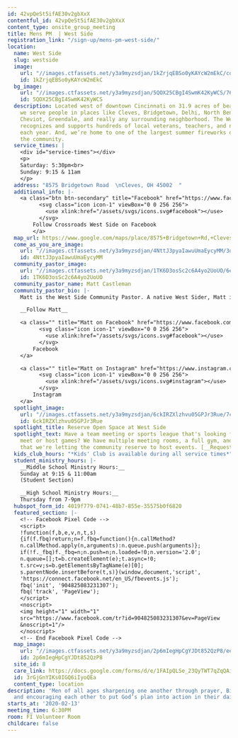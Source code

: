 ```yaml
---
id: 42vpQeSt5ifAE30v2gbXxX
contentful_id: 42vpQeSt5ifAE30v2gbXxX
content_type: onsite_group_meeting
title: Mens PM  | West Side
registration_link: "/sign-up/mens-pm-west-side/"
location:
  name: West Side
  slug: westside
  image:
    url: "//images.ctfassets.net/y3a9myzsdjan/1kZrjqEBSo0yKAYcW2mEkC/cd7a36f1b60992c93a508acc6ec07ce3/crossroads-church-locations-west-side5.jpg"
    id: 1kZrjqEBSo0yKAYcW2mEkC
  bg_image:
    url: "//images.ctfassets.net/y3a9myzsdjan/5QOX25CBgI4SwmK42KyWCS/76acde1edef86e004fd20b7e2fb11a90/crossroads-church-westside-bg4b.jpg"
    id: 5QOX25CBgI4SwmK42KyWCS
  description: Located west of downtown Cincinnati on 31.9 acres of beautiful wilderness,
    we serve people in places like Cleves, Bridgetown, Delhi, North Bend, Harrison,
    Cheviot, Greendale, and really any surrounding neighborhood. The West Side team
    recognizes and supports hundreds of local veterans, teachers, and non-profit employees
    each year. And, we’re home to one of the largest summer fireworks displays in
    the community.
  service_times: |
    <div id="service-times"></div>
    <p>
    Saturday: 5:30pm<br>
    Sunday: 9:15 & 11am
    </p>
  address: "8575 Bridgetown Road  \nCleves, OH 45002  "
  additional_info: |-
    <a class="btn btn-secondary" title="Facebook" href="https://www.facebook.com/Crossroads-West-Side-556360524781570/">
          <svg class="icon icon-1" viewBox="0 0 256 256">
            <use xlink:href="/assets/svgs/icons.svg#facebook"></use>
          </svg>
        Follow Crossroads West Side on Facebook
        </a>
  map_url: https://www.google.com/maps/place/8575+Bridgetown+Rd,+Cleves,+OH+45002/@39.1605535,-84.7250682,17z/data=!4m2!3m1!1s0x8841ccf8c37b7d8d:0x145b0445f0725733?hl=en
  come_as_you_are_image:
    url: "//images.ctfassets.net/y3a9myzsdjan/4NttJ3pyaIawuUmaEycyMM/3dfcc01867c451ac096e56e4099eef9a/crossroads-church-come-as-you-are.jpg"
    id: 4NttJ3pyaIawuUmaEycyMM
  community_pastor_image:
    url: "//images.ctfassets.net/y3a9myzsdjan/1TK6D3osSc2c6A4yo2UoUO/6ea43c567d5609d92e754b8256bd7cc8/crossroads-church-matt-castleman.jpg"
    id: 1TK6D3osSc2c6A4yo2UoUO
  community_pastor_name: Matt Castleman
  community_pastor_bio: |-
    Matt is the West Side Community Pastor. A native West Sider, Matt is a proud OHHS alum (GO HIGHLANDERS!). Prior to serving the West Side community, Matt was the Executive Producer at Crossroads and helped lead national creative and teaching efforts for the church. Matt has a strong passion for including others in epic stories and adventures—as well as eating bacon and watching The Office. Matt lives in Cleves with his beautiful wife, Catie, and their three amazing daughters, Karis, Ayla, and Joya.

    __Follow Matt__

    <a class="" title="Matt on Facebook" href="https://www.facebook.com/crdsmattcastleman/">
          <svg class="icon icon-1" viewBox="0 0 256 256">
            <use xlink:href="/assets/svgs/icons.svg#facebook"></use>
          </svg>
        Facebook
    </a>

    <a class="" title="Matt on Instagram" href="https://www.instagram.com/mattcastleman/">
          <svg class="icon icon-1" viewBox="0 0 256 256">
            <use xlink:href="/assets/svgs/icons.svg#instagram"></use>
          </svg>
        Instagram
    </a>
  spotlight_image:
    url: "//images.ctfassets.net/y3a9myzsdjan/6ckIRZXlzhvu05GPJr3Rue/7ce51b74fb442a8e681969a2e363147f/53781141_667816993635922_4592926705085054976_n.jpg"
    id: 6ckIRZXlzhvu05GPJr3Rue
  spotlight_title: Reserve Open Space at West Side
  spotlight_text: Have a team meeting or sports league that's looking for space to
    meet or host games? We have multiple meeting rooms, a full gym, and outdoor space
    that we're letting the community reserve to host events. [__Request space here.__](https://docs.google.com/forms/d/e/1FAIpQLSdZH_aWYd8XCcmyu5iM4t13OW2r_ty-_TqwR_YobSeCQUNsww/viewform?usp=sf_link)
  kids_club_hours: "*Kids' Club is available during all service times*"
  student_ministry_hours: |-
    __Middle School Ministry Hours:__
    Sunday at 9:15 & 11:00am
    (Student Section)

    __High School Ministry Hours:__
    Thursday from 7-9pm
  hubspot_form_id: 4019f779-0741-48b7-855e-35575b0f6820
  featured_section: |-
    <!-- Facebook Pixel Code -->
    <script>
    !function(f,b,e,v,n,t,s)
    {if(f.fbq)return;n=f.fbq=function(){n.callMethod?
    n.callMethod.apply(n,arguments):n.queue.push(arguments)};
    if(!f._fbq)f._fbq=n;n.push=n;n.loaded=!0;n.version='2.0';
    n.queue=[];t=b.createElement(e);t.async=!0;
    t.src=v;s=b.getElementsByTagName(e)[0];
    s.parentNode.insertBefore(t,s)}(window,document,'script',
    'https://connect.facebook.net/en_US/fbevents.js');
    fbq('init', '904825083231307');
    fbq('track', 'PageView');
    </script>
    <noscript>
    <img height="1" width="1"
    src="https://www.facebook.com/tr?id=904825083231307&ev=PageView
    &noscript=1"/>
    </noscript>
    <!-- End Facebook Pixel Code -->
  map_image:
    url: "//images.ctfassets.net/y3a9myzsdjan/2p6mIegHpCgYJDt852QzP8/eeecbf0a1202d697c9ef3d815a02aaed/Screen_Shot_2019-11-15_at_2.36.24_PM.png"
    id: 2p6mIegHpCgYJDt852QzP8
  site_id: 8
  care_link: https://docs.google.com/forms/d/e/1FAIpQLSe_23QyTWT7qZqQAiYOVYOvQ-b8DJUdnJ04uZjRsGXDBTYDpQ/viewform
  id: 3rGjGnYIKs0IGQ6iIyoQEa
  content_type: location
description: 'Men of all ages sharpening one another through prayer, Bible study,
  and encouraging each other to put God’s plan into action in their daily lives. '
starts_at: '2020-02-13'
meeting_time: 6:30PM
room: FI Volunteer Room
childcare: false
---
```


